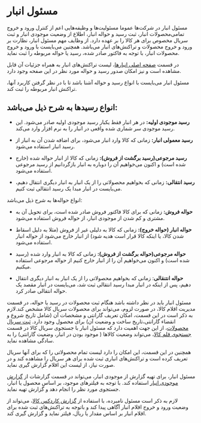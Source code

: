 
# مسئول انبار
                                                                                                   
                                                                                                                                                                                                        
مسئول انبار در شرکت‌ها عموما مسئولیت‌ها و وظیفه‌هایی اعم از کنترل ورود و خروج تمامی‌محصولات انبار، ثبت رسید و حواله انبار، اطلاع از وضعیت موجودی انبار و ثبت سریال مخصوص برای هر کالا را بر عهده دارد.
از وظایف مهم مسئول انبار، نظارت بر ورود و خروج محصولات و تراکنش‌های انبار می‌باشد. همچنین می‌بایست با ورود و خروج محصولات انبار، با توجه به فاکتور صادر شده، رسید یا حواله مربوطه را ثبت نماید.

در قسمت [صفحه اصلی انبارها](https://github.com/1stco/PayamGostarDocs/blob/master/Help/Buy-warehouse-sales/Store/Store.md)، لیست تراکنش‌های انبار به همراه جزئیات آن قابل مشاهده است و نیز امکان صدور رسید و حواله مورد نظر در این صفحه وجود دارد.

مسئول انبار می‌بایست با انواع رسید و حواله آشنا باشد تا با در نظر گرفتن کاربرد آنها، تراکنش انبار مربوطه را ثبت کند.

## انواع رسیدها به شرح ذیل می‌باشد:

- **رسید موجودی اولیه:** در هر انبار فقط یکبار رسید موجودی اولیه صادر می‌شود. این رسید موجودی سر شماری شده واقعی در انبار را به نرم افزار وارد می‌کند.

- **رسید معمولی انبار:** زمانی که کالا وارد انبار می‌شود، برای اضافه شدن آن به انبار از رسید انبار استفاده می‌شود.

- **رسید مرجوعی(رسید برگشت از فروش):** زمانی که کالا از انبار حواله شده (خارج شده است) و اکنون می‌خواهیم آن را دوباره به انبار بازگردانیم از رسید مرجوعی استفاده می‌شود.

- **رسید انتقالی:** زمانی که بخواهیم محصولاتی را از یک انبار به انبار دیگری انتقال دهیم، می‌بایست در انبار مبدا یک رسید انتقالی ثبت کنیم.

انواع حواله‌ها به شرح ذیل می‌باشد:

- **حواله فروش:** زمانی که برای کالا فاکتور فروش صادر شده است، برای تحویل آن به مشتری و کم شدن از موجودی انبار، از حواله فروش استفاده می‌شود.

- **حواله انبار (حواله خروج):** زمانی که کالا به دلیلی غیر از فروش (مثلا به دلیل اسقاط شدن کالا، یا اینکه کالا قرار است هدیه شود) از انبار خارج می‌شود از حواله انبار استفاده می‌شود.

- **حواله مرجوعی(حواله برگشت از فروش):** زمانی که کالا به انبار وارد شده (رسید شده است) و اکنون می‌خواهیم آن را از انبار خارج کنیم از حواله مرجوعی استفاده میکنیم.

- **حواله انتنقالی**: زمانی که بخواهیم محصولاتی را از یک انبار به انبار دیگری انتقال دهیم، پس از اینکه در انبار مبدا رسید انتقالی ثبت شد، می‌بایست در انبار مقصد یک حواله انتقالی صادر کرد.

مسئول انبار باید در نظر داشته باشد هنگام ثبت محصولات در رسید یا حواله، در قسمت مدیریت اقلام کالا، در صورت لزوم، می‌تواند برای محصولات سریال کالا مشخص کند.لازم به ذکر است در این قسمت، امکان تعریف گارانتی و مشخصات آن (شامل تاریخ شروع و انقضاء گارانتی،تاریخ ساخت و وضعیت آن) برای محصول وجود دارد. [ثبت سریال محصولات](https://github.com/1stco/PayamGostarDocs/blob/master/Help/Settings/Manage-all-kinds-of-profiles/sabt-serial.md)، از این جهت اهمیت دارد که مسئول انبار با جستجوی سریال کالا در قسمت [جستجوی قلم کالا](https://github.com/1stco/PayamGostarDocs/blob/master/Help/Buy-warehouse-sales/Store/sabthavale-resid/aghlam-kala.md)، می‌تواند وضعیت کالاها ( موجود بودن در انبار، وضعیت گارانتی) را به سادگی مشاهده نماید.


همچنین در این قسمت، این امکان را دارد لیست تمام محصولاتی را که برای آنها سریال تعریف کرده است و تراکنش‌های انباری ثبت شده برای هر سریال را مشاهده کند و در صورت نیاز، از لیست این اقلام گزارش گیری  نماید.


مسئول انبار، برای تهیه گزارش از موجودی انبار، می‌تواند در قسمت گزارشات از [گزارش موجودی انبار](https://github.com/1stco/PayamGostarDocs/blob/master/Help/Management-and-reports/Warehouse-reports/Warehouse-inventory-report/Warehouse-inventory-report.md) استفاده کند. با توجه به فیلتر‌های موجود، بر اساس محصول یا انبار، جستجوی مورد نظر را انجام دهد و گزارش تهیه نماید.


لازم به ذکر است مسئول نامبرده، با استفاده از [گزارش کاردکس کالا](https://github.com/1stco/PayamGostarDocs/blob/master/Help/Management-and-reports/Warehouse-reports/Product-Cardex-Report/Product-Cardex-Report.md)، می‌تواند از وضعیت ورود و خروج اقلام انبار آگاهی پیدا کند و باتوجه به تراکنش‌های ثبت شده برای اقلام انبار بر اساس مقدار یا ریال، فیلتر نماید و گزارش گیری کند.



